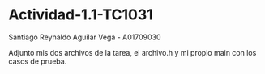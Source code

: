 # Actividad-1.1-TC1031

Santiago Reynaldo Aguilar Vega - A01709030

Adjunto mis dos archivos de la tarea,  el archivo.h y mi propio main con los casos de prueba.
